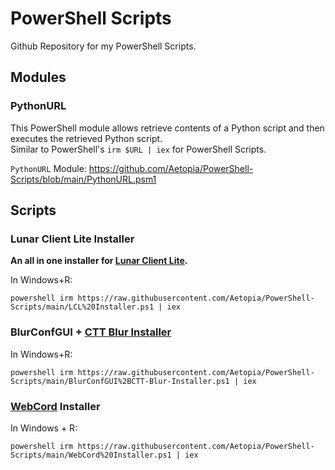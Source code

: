 # PowerShell Scripts
Github Repository for my PowerShell Scripts.

## Modules
### PythonURL
This PowerShell module allows retrieve contents of a Python script and then executes the retrieved Python script.          
Similar to PowerShell's `irm $URL | iex` for PowerShell Scripts.     

`PythonURL` Module: https://github.com/Aetopia/PowerShell-Scripts/blob/main/PythonURL.psm1

## Scripts

### Lunar Client Lite Installer
<b>An all in one installer for [Lunar Client Lite](https://github.com/Aetopia/Lunar-Client-Lite-Launcher).</b>  

In Windows+R:
```
powershell irm https://raw.githubusercontent.com/Aetopia/PowerShell-Scripts/main/LCL%20Installer.ps1 | iex
```

### BlurConfGUI + [CTT Blur Installer](https://github.com/couleur-tweak-tips/utils/blob/main/Installers/blur.ps1)

In Windows+R:
```
powershell irm https://raw.githubusercontent.com/Aetopia/PowerShell-Scripts/main/BlurConfGUI%2BCTT-Blur-Installer.ps1 | iex
```

### [WebCord](https://github.com/SpacingBat3/WebCord) Installer
In Windows + R:
```
powershell irm https://raw.githubusercontent.com/Aetopia/PowerShell-Scripts/main/WebCord%20Installer.ps1 | iex
```
